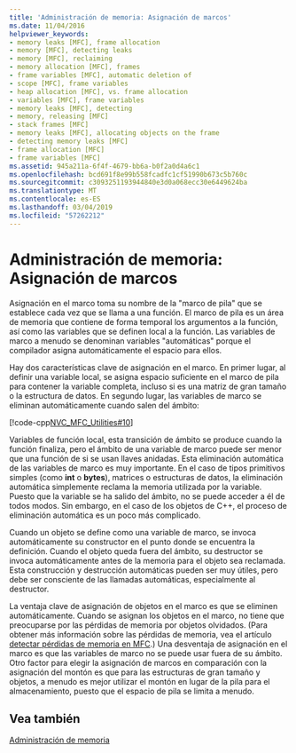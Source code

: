 ```yaml
---
title: 'Administración de memoria: Asignación de marcos'
ms.date: 11/04/2016
helpviewer_keywords:
- memory leaks [MFC], frame allocation
- memory [MFC], detecting leaks
- memory [MFC], reclaiming
- memory allocation [MFC], frames
- frame variables [MFC], automatic deletion of
- scope [MFC], frame variables
- heap allocation [MFC], vs. frame allocation
- variables [MFC], frame variables
- memory leaks [MFC], detecting
- memory, releasing [MFC]
- stack frames [MFC]
- memory leaks [MFC], allocating objects on the frame
- detecting memory leaks [MFC]
- frame allocation [MFC]
- frame variables [MFC]
ms.assetid: 945a211a-6f4f-4679-bb6a-b0f2a0d4a6c1
ms.openlocfilehash: bcd691f8e99b558fcadfc1cf51990b673c5b760c
ms.sourcegitcommit: c3093251193944840e3d0a068ecc30e6449624ba
ms.translationtype: MT
ms.contentlocale: es-ES
ms.lasthandoff: 03/04/2019
ms.locfileid: "57262212"
---
```

# <a name="memory-management-frame-allocation"></a>Administración de memoria: Asignación de marcos

Asignación en el marco toma su nombre de la "marco de pila" que se establece cada vez que se llama a una función. El marco de pila es un área de memoria que contiene de forma temporal los argumentos a la función, así como las variables que se definen local a la función. Las variables de marco a menudo se denominan variables "automáticas" porque el compilador asigna automáticamente el espacio para ellos.

Hay dos características clave de asignación en el marco. En primer lugar, al definir una variable local, se asigna espacio suficiente en el marco de pila para contener la variable completa, incluso si es una matriz de gran tamaño o la estructura de datos. En segundo lugar, las variables de marco se eliminan automáticamente cuando salen del ámbito:

[!code-cpp[NVC_MFC_Utilities#10](../mfc/codesnippet/cpp/memory-management-frame-allocation_1.cpp)]

Variables de función local, esta transición de ámbito se produce cuando la función finaliza, pero el ámbito de una variable de marco puede ser menor que una función de si se usan llaves anidadas. Esta eliminación automática de las variables de marco es muy importante. En el caso de tipos primitivos simples (como **int** o **bytes**), matrices o estructuras de datos, la eliminación automática simplemente reclama la memoria utilizada por la variable. Puesto que la variable se ha salido del ámbito, no se puede acceder a él de todos modos. Sin embargo, en el caso de los objetos de C++, el proceso de eliminación automática es un poco más complicado.

Cuando un objeto se define como una variable de marco, se invoca automáticamente su constructor en el punto donde se encuentra la definición. Cuando el objeto queda fuera del ámbito, su destructor se invoca automáticamente antes de la memoria para el objeto sea reclamada. Esta construcción y destrucción automáticas pueden ser muy útiles, pero debe ser consciente de las llamadas automáticas, especialmente al destructor.

La ventaja clave de asignación de objetos en el marco es que se eliminen automáticamente. Cuando se asignan los objetos en el marco, no tiene que preocuparse por las pérdidas de memoria por objetos olvidados. (Para obtener más información sobre las pérdidas de memoria, vea el artículo [detectar pérdidas de memoria en MFC](/previous-versions/visualstudio/visual-studio-2010/c99kz476).) Una desventaja de asignación en el marco es que las variables de marco no se puede usar fuera de su ámbito. Otro factor para elegir la asignación de marcos en comparación con la asignación del montón es que para las estructuras de gran tamaño y objetos, a menudo es mejor utilizar el montón en lugar de la pila para el almacenamiento, puesto que el espacio de pila se limita a menudo.

## <a name="see-also"></a>Vea también

[Administración de memoria](../mfc/memory-management.md)

